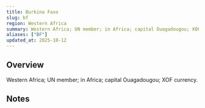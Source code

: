 ```yaml
---
title: Burkina Faso
slug: bf
region: Western Africa
summary: Western Africa; UN member; in Africa; capital Ouagadougou; XOF currency.
aliases: ["BF"]
updated_at: 2025-10-12
---
```


## Overview

Western Africa; UN member; in Africa; capital Ouagadougou; XOF currency.

## Notes

<!-- Add your first note below -->

